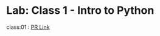 # Lab: Class 1 - Intro to Python
class:01 : [PR Link](https://github.com/Mohammad-Abdul-Ghafour/snakes-cafe/pull/1)